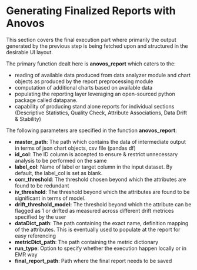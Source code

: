 # Generating Finalized Reports with Anovos

This section covers the final execution part where primarily the output generated by the previous step is being fetched upon and structured in the desirable UI layout. 

The primary function dealt here is **anovos_report** which caters to the:

- reading of available data produced from data analyzer module and chart objects as produced by the report preprocessing module
- computation of additional charts based on available data
- populating the reporting layer leveraging an open-sourced python package called datapane.
- capability of producing stand alone reports for individual sections (Descriptive Statistics, Quality Check, Attribute Associations, Data Drift & Stability)

The following parameters are specified in the function **anovos_report**:

- **master_path**: The path which contains the data of intermediate output in terms of json chart objects, csv file (pandas df)
- **id_col**: The ID column is accepted to ensure & restrict unnecessary analysis to be performed on the same
- **label_col**: Name of label or target column in the input dataset. By default, the label_col is set as blank.
- **corr_threshold**: The threshold chosen beyond which the attributes are found to be redundant
- **iv_threshold**: The threshold beyond which the attributes are found to be significant in terms of model.
- **drift_threshold_model:** The threshold beyond which the attribute can be flagged as 1 or drifted as measured across different drift metrices specified by the user
- **dataDict_path**: The path containing the exact name, definition mapping of the attributes. This is eventually used to populate at the report for easy referencing
- **metricDict_path**: The path containing the metric dictionary 
- **run_type**: Option to specify whether the execution happen locally or in EMR way
- **final_report_path**: Path where the final report needs to be saved
